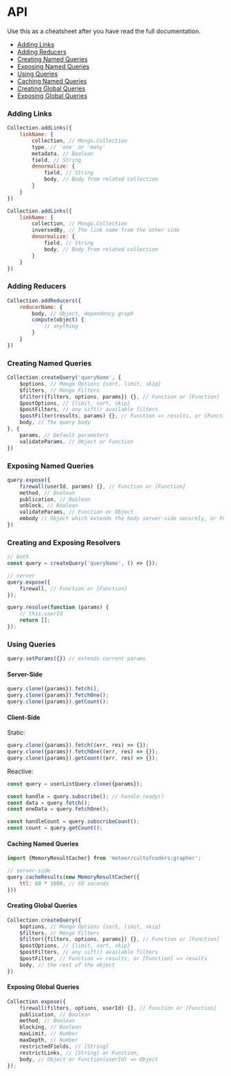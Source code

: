 # API

Use this as a cheatsheet after you have read the full documentation.


- [Adding Links](#adding-links)
- [Adding Reducers](#adding-reducers)
- [Creating Named Queries](#creating-named-queries)
- [Exposing Named Queries](#exposing-named-queries)
- [Using Queries](#using-queries)
- [Caching Named Queries](#caching-named-queries)
- [Creating Global Queries](#creating-global-queries)
- [Exposing Global Queries](#exposing-global-queries)


### Adding Links

```js
Collection.addLinks({
    linkName: {
        collection, // Mongo.Collection
        type, // 'one' or 'many'
        metadata, // Boolean
        field, // String
        denormalize: {
            field, // String
            body, // Body from related collection
        }
    }
})

Collection.addLinks({
    linkName: {
        collection, // Mongo.Collection
        inversedBy, // The link name from the other side 
        denormalize: {
            field, // String
            body, // Body from related collection
        }
    }
})
```

### Adding Reducers

```js
Collection.addReducers({
    reducerName: {
        body, // Object, dependency graph
        compute(object) {
            // anything
        }
    }
})
```

### Creating Named Queries

```js
Collection.createQuery('queryName', {
    $options, // Mongo Options {sort, limit, skip}
    $filters, // Mongo Filters
    $filter({filters, options, params}) {}, // Function or [Function]
    $postOptions, // {limit, sort, skip}
    $postFilters, // any sift() available filters
    $postFilter(results, params) {}, // Function => results, or [Function] => results
    body, // The query body
}, {
    params, // Default parameters
    validateParams, // Object or Function
})
```

### Exposing Named Queries

```js
query.expose({
    firewall(userId, params) {}, // Function or [Function]
    method, // Boolean
    publication, // Boolean
    unblock, // Boolean
    validateParams, // Function or Object
    embody // Object which extends the body server-side securely, or Function(body, params)
})
```

### Creating and Exposing Resolvers

```js
// both
const query = createQuery('queryName', () => {});

// server
query.expose({
    firewall, // Function or [Function]
});

query.resolve(function (params) {
    // this.userId
    return [];
});
```

### Using Queries

```js
query.setParams({}) // extends current params
```

#### Server-Side
```js
query.clone({params}).fetch();
query.clone({params}).fetchOne();
query.clone({params}).getCount();
```

#### Client-Side

Static:
```js
query.clone({params}).fetch((err, res) => {});
query.clone({params}).fetchOne((err, res) => {});
query.clone({params}).getCount((err, res) => {});
```

Reactive:
```js
const query = userListQuery.clone({params});

const handle = query.subscribe(); // handle.ready()
const data = query.fetch();
const oneData = query.fetchOne();

const handleCount = query.subscribeCount();
const count = query.getCount();
```

#### Caching Named Queries
```js
import {MemoryResultCacher} from 'meteor/cultofcoders:grapher';

// server-side
query.cacheResults(new MemoryResultCacher({
    ttl: 60 * 1000, // 60 seconds
}))
```

#### Creating Global Queries

```js
Collection.createQuery({
    $options, // Mongo Options {sort, limit, skip}
    $filters, // Mongo Filters
    $filter({filters, options, params}) {}, // Function or [Function]
    $postOptions, // {limit, sort, skip}
    $postFilters, // any sift() available filters
    $postFilter, // Function => results, or [Function] => results
    body, // the rest of the object
})
```

#### Exposing Global Queries

```js
Collection.expose({
    firewall(filters, options, userId) {}, // Function or [Function] 
    publication, // Boolean
    method, // Boolean
    blocking, // Boolean
    maxLimit, // Number 
    maxDepth, // Number
    restrictedFields, // [String]
    restrictLinks, // [String] or Function,
    body, // Object or Function(userId) => Object
});
```